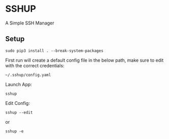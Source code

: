 # SSHUP

A Simple SSH Manager

## Setup

```
sudo pip3 install . --break-system-packages
```

First run will create a default config file in the below path, make sure to edit with the correct credentials:
```
~/.sshup/config.yaml
```

Launch App:

```
sshup
```

Edit Config:
```
sshup --edit
```
or
```
sshup -e
```
